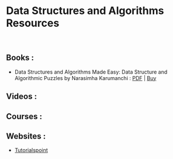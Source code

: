 # Data Structures and Algorithms Resources
<br />
  
## Books :
  
- Data Structures and Algorithms Made Easy: Data Structure and Algorithmic Puzzles by Narasimha Karumanchi : <a href="https://github.com/Amchuz/Data-Structures-and-Algorithms-Resources/blob/master/Books/Data%20Structures%20and%20Algorithms%20-%20Narasimha%20Karumanchi.pdf">PDF</a> | <a href="https://www.amazon.in/dp/B08CMMYSBK/ref=dp-kindle-redirect?_encoding=UTF8&btkr=1">Buy</a>

## Videos :
  
## Courses :

## Websites :
  
- <a href="https://www.tutorialspoint.com/data_structures_algorithms/index.htm">Tutorialspoint</a>
